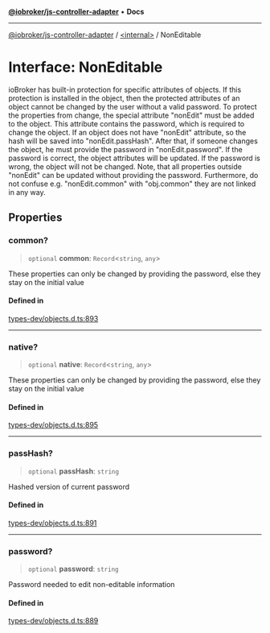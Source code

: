 [**@iobroker/js-controller-adapter**](../../README.md) • **Docs**

***

[@iobroker/js-controller-adapter](../../globals.md) / [\<internal\>](../README.md) / NonEditable

# Interface: NonEditable

ioBroker has built-in protection for specific attributes of objects. If this protection is installed in the object, then the protected attributes of an object cannot be changed by the user without a valid password.
To protect the properties from change, the special attribute "nonEdit" must be added to the object. This attribute contains the password, which is required to change the object.
If an object does not have "nonEdit" attribute, so the hash will be saved into "nonEdit.passHash". After that, if someone changes the object, he must provide the password in "nonEdit.password".
If the password is correct, the object attributes will be updated. If the password is wrong, the object will not be changed.
Note, that all properties outside "nonEdit" can be updated without providing the password. Furthermore, do not confuse e.g. "nonEdit.common" with "obj.common" they are not linked in any way.

## Properties

### common?

> `optional` **common**: `Record`\<`string`, `any`\>

These properties can only be changed by providing the password, else they stay on the initial value

#### Defined in

[types-dev/objects.d.ts:893](https://github.com/ioBroker/ioBroker.js-controller/blob/dae94f706cc75e41fc7f1fe6bb283f8c8f9ede06/packages/types-dev/objects.d.ts#L893)

***

### native?

> `optional` **native**: `Record`\<`string`, `any`\>

These properties can only be changed by providing the password, else they stay on the initial value

#### Defined in

[types-dev/objects.d.ts:895](https://github.com/ioBroker/ioBroker.js-controller/blob/dae94f706cc75e41fc7f1fe6bb283f8c8f9ede06/packages/types-dev/objects.d.ts#L895)

***

### passHash?

> `optional` **passHash**: `string`

Hashed version of current password

#### Defined in

[types-dev/objects.d.ts:891](https://github.com/ioBroker/ioBroker.js-controller/blob/dae94f706cc75e41fc7f1fe6bb283f8c8f9ede06/packages/types-dev/objects.d.ts#L891)

***

### password?

> `optional` **password**: `string`

Password needed to edit non-editable information

#### Defined in

[types-dev/objects.d.ts:889](https://github.com/ioBroker/ioBroker.js-controller/blob/dae94f706cc75e41fc7f1fe6bb283f8c8f9ede06/packages/types-dev/objects.d.ts#L889)
